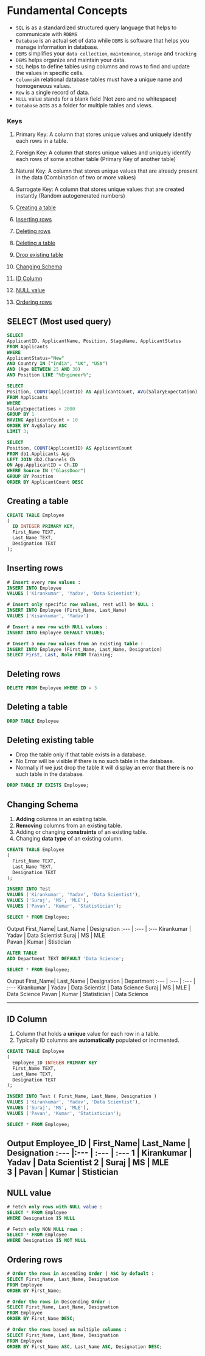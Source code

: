 # Fundamental Concepts

- `SQL` is as a standardized structured query language that helps to communicate with `RDBMS`
- `Database` is an actual set of data while `DBMS` is software that helps you manage information in database.
- `DBMS` simplifies your `data collection`, `maintenance`, `storage` and `tracking`
- `DBMS` helps organize and maintain your data.
- `SQL` helps to define tables using columns and rows to find and update the values in specific cells.
- `Columns`in relational database tables must have a unique name and homogeneous values.
- `Row` is a single record of data.
- `NULL` value stands for a blank field (Not zero and no whitespace)
- `Database` acts as a folder for multiple tables and views.

### Keys

1. Primary Key: A column that stores unique values and uniquely identify each rows in a table.
2. Foreign Key: A column that stores unique values and uniquely identify each rows of some another table (Primary Key of another table)
3. Natural Key: A column that stores unique values that are already present in the data (Combination of two or more values)
4. Surrogate Key: A column that stores unique values that are created instantly (Random autogenerated numbers)

1. <a href=#create>Creating a table</a>
2. <a href=#insert>Inserting rows</a>
3. <a href=#drow>Deleting rows</a>
4. <a href=#delete>Deleting a table</a>
5. <a href=#drop>Drop existing table</a>
6. <a href=#schema>Changing Schema</a>
7. <a href=#id>ID Column</a>
8. <a href=#null>NULL value</a>
9. <a href=#order>Ordering rows</a>

## SELECT (Most used query)

```sql
SELECT
ApplicantID, ApplicantName, Position, StageName, ApplicantStatus
FROM Applicants
WHERE
ApplicantStatus="New" 
AND Country IN ("India", "UK", "USA") 
AND (Age BETWEEN 25 AND 30)
AND Position LIKE "%Engineer%";
```

```sql
SELECT
Position, COUNT(ApplicantID) AS ApplicantCount, AVG(SalaryExpectation) AS AvgSalary
FROM Applicants
WHERE
SalaryExpectations > 2000
GROUP BY 1
HAVING ApplicantCount > 10 
ORDER BY AvgSalary ASC
LIMIT 3;
```

```sql
SELECT
Position, COUNT(ApplicantID) AS ApplicantCount
FROM db1.Applicants App
LEFT JOIN db2.Channels Ch
ON App.ApplicantID = Ch.ID
WHERE Source IN ("GlassDoor")
GROUP BY Position
ORDER BY ApplicantCount DESC
```

<h2 name=create>Creating a table</h2>

```sql
CREATE TABLE Employee
(
  ID INTEGER PRIMARY KEY,
  First_Name TEXT,
  Last_Name TEXT,
  Designation TEXT
);
```

<h2 name=insert>Inserting rows</h2>

```sql
# Insert every row values :
INSERT INTO Employee
VALUES ('Kirankumar', 'Yadav', 'Data Scientist');

# Insert only specific row values, rest will be NULL :
INSERT INTO Employee (First_Name, Last_Name)
VALUES ('Kisankumar', 'Yadav')

# Insert a new row with NULL values :
INSERT INTO Employee DEFAULT VALUES;

# Insert a new row values from an existing table :
INSERT INTO Employee (First_Name, Last_Name, Designation)
SELECT First, Last, Role FROM Training;
```

<h2 name=drow>Deleting rows</h2>

```sql
DELETE FROM Employee WHERE ID = 3
```

<h2 name=delete>Deleting a table</h2>

```sql
DROP TABLE Employee
```

<h2 name=drop>Deleting existing table</h2>

- Drop the table only if that table exists in a database.
- No Error will be visible if there is no such table in the database.
- Normally if we just drop the table it will display an error that there is no such table in the database.

```sql
DROP TABLE IF EXISTS Employee;
```

<h2 name='schema'>Changing Schema</h2>

1. **Adding** columns in an existing table.
2. **Removing** columns from an existing table.
3. Adding or changing **constraints** of an existing table.
4. Changing **data type** of an existing column.

```sql
CREATE TABLE Employee
(
  First_Name TEXT,
  Last_Name TEXT,
  Designation TEXT
);

INSERT INTO Test
VALUES ('Kirankumar', 'Yadav', 'Data Scientist'),
VALUES ('Suraj', 'MS', 'MLE'),
VALUES ('Pavan', 'Kumar', 'Statistician');

SELECT * FROM Employee;
```
Output
First_Name| Last_Name | Designation
:--- | :--- | :--- 
Kirankumar | Yadav | Data Scientist
Suraj | MS | MLE  
Pavan | Kumar | Stistician

```sql
ALTER TABLE 
ADD Department TEXT DEFAULT 'Data Science';

SELECT * FROM Employee;
```   
Output
First_Name| Last_Name | Designation | Department
:--- | :--- | :--- | :---
Kirankumar | Yadav | Data Scientist | Data Science
Suraj | MS | MLE | Data Science
Pavan | Kumar | Statistician | Data Science

---

<h2 name='id'>ID Column</h2>

1. Column that holds a **unique** value for each row in a table.
2. Typically ID columns are **automatically** populated or incrmented.

```sql
CREATE TABLE Employee
(
  Employee_ID INTEGER PRIMARY KEY
  First_Name TEXT,
  Last_Name TEXT,
  Designation TEXT
);

INSERT INTO Test ( First_Name, Last_Name, Designation )
VALUES ('Kirankumar', 'Yadav', 'Data Scientist'),
VALUES ('Suraj', 'MS', 'MLE'),
VALUES ('Pavan', 'Kumar', 'Statistician');

SELECT * FROM Employee;
```
Output
Employee_ID | First_Name| Last_Name | Designation
:--- |:--- | :--- | :--- 
1 | Kirankumar | Yadav | Data Scientist
2 | Suraj | MS | MLE  
3 | Pavan | Kumar | Stistician
---

<h2 name=null>NULL value</h2>

```sql
# Fetch only rows with NULL value :
SELECT * FROM Employee
WHERE Designation IS NULL

# Fetch only NON NULL rows :
SELECT * FROM Employee
WHERE Designation IS NOT NULL
```

<h2 name=order>Ordering rows</h2>

```sql
# Order the rows in Ascending Order | ASC by default :
SELECT First_Name, Last_Name, Designation 
FROM Employee
ORDER BY First_Name;

# Order the rows in Descending Order :
SELECT First_Name, Last_Name, Designation 
FROM Employee
ORDER BY First_Name DESC;

# Order the rows based on multiple columns :
SELECT First_Name, Last_Name, Designation 
FROM Employee
ORDER BY First_Name ASC, Last_Name ASC, Designation DESC;
```
